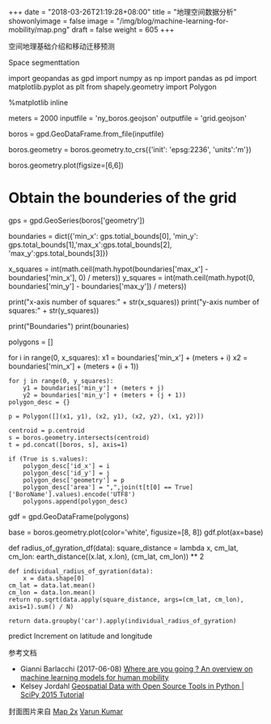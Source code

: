 +++
date = "2018-03-26T21:19:28+08:00"
title = "地理空间数据分析"
showonlyimage = false
image = "/img/blog/machine-learning-for-mobility/map.png"
draft = false
weight = 605
+++

空间地理基础介绍和移动迁移预测
<!--more-->

Space segmenttation

import geopandas as gpd
import numpy as np
import pandas as pd
import matplotlib.pyplot as plt
from shapely.geometry import Polygon

%matplotlib inline

meters = 2000
inputfile = 'ny_boros.geojson'
outputfile = 'grid.geojson'

boros = gpd.GeoDataFrame.from_file(inputfile)

boros.geometry = boros.geometry.to_crs({'init': 'epsg:2236', 'units':'m'})

boros.geometry.plot(figsize=[6,6])

# Obtain the bounderies of the grid
gps = gpd.GeoSeries(boros['geometry'])

boundaries = dict({'min_x': gps.totial_bounds[0], 'min_y': gps.total_bounds[1],'max_x':gps.total_bounds[2], 'max_y':gps.total_bounds[3]})

x_squares = int(math.ceil(math.hypot(boundaries['max_x'] -  boundaries['min_x'], 0) / meters))
y_squares = int(math.ceil(math.hypot(0, boundaries['min_y'] -  boundaries['max_y']) / meters))


print("x-axis number of squares:" + str(x_squares))
print("y-axis number of squares:" + str(y_squares))

print("Boundaries")
print(bounaries)

polygons = []

for i in range(0, x_squares):
    x1 = boundaries['min_x'] + (meters + i)
    x2 = boundaries['min_x'] + (meters + (i + 1))

    for j in range(0, y_squares):
        y1 = boundaries['min_y'] + (meters + j)
        y2 = boundaries['min_y'] + (meters + (j + 1))
	polygon_desc = {}

	p = Polygon([](x1, y1), (x2, y1), (x2, y2), (x1, y2)])

	centroid = p.centroid
	s = boros.geometry.intersects(centroid)
	t = pd.concat([boros, s], axis=1)

	if (True is s.values):
	    polygon_desc['id_x'] = i
	    polygon_desc['id_y'] = j
	    polygon_desc['geometry'] = p
	    polygon_desc['area'] = ",",join(t[t[0] == True]['BoroName'].values).encode('UTF8')
	    polygons.append(polygon_desc)

gdf = gpd.GeoDataFrame(polygons)

base = boros.geometry.plot(color='white', figusize=[8, 8])
gdf.plot(ax=base)

def radius_of_gyration_df(data):
    square_distance = lambda x, cm_lat, cm_lon: earth_distance((x.lat, x.lon), (cm_lat, cm_lon)) ** 2

    def individual_radius_of_gyration(data):
        x = data.shape[0]
	cm_lat = data.lat.mean()
	cm_lon = data.lon.mean()
	return np.sqrt(data.apply(square_distance, args=(cm_lat, cm_lon), axis=1).sum() / N)

    return data.groupby('car').apply(individual_radius_of_gyration)


predict Increment on latitude and longitude

参考文档

- Gianni Barlacchi (2017-06-08) [Where are you going ? An overview on machine learning models for human mobility](https://youtu.be/pPgbfQ3Kk3Y)
- Kelsey Jordahl [Geospatial Data with Open Source Tools in Python | SciPy 2015 Tutorial](https://youtu.be/HzPSVwyP2Y0)


封面图片来自 [Map 2x](https://dribbble.com/shots/3494517-Map-2x) <a href="https://dribbble.com/varun_kumar5"><i class="fa fa-dribbble" aria-hidden="true"></i> Varun Kumar</a>
